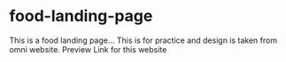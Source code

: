 # food-landing-page
This is a food landing page... This is for practice and design is taken from omni website.
Preview Link for this website
